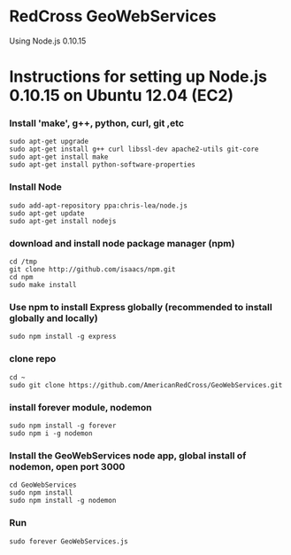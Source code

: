 RedCross GeoWebServices
============

Using Node.js 0.10.15

Instructions for setting up Node.js 0.10.15 on Ubuntu 12.04 (EC2)
=========================================================================	

### Install 'make', g++, python, curl, git ,etc
	sudo apt-get upgrade
	sudo apt-get install g++ curl libssl-dev apache2-utils git-core
	sudo apt-get install make
	sudo apt-get install python-software-properties

### Install Node
	sudo add-apt-repository ppa:chris-lea/node.js
	sudo apt-get update 
	sudo apt-get install nodejs

### download and install node package manager (npm)
	cd /tmp 
	git clone http://github.com/isaacs/npm.git 
	cd npm 
	sudo make install

### Use npm to install Express globally (recommended to install globally and locally)
	sudo npm install -g express

### clone repo
	cd ~
	sudo git clone https://github.com/AmericanRedCross/GeoWebServices.git

### install forever module, nodemon
	sudo npm install -g forever
	sudo npm i -g nodemon

### Install the GeoWebServices node app, global install of nodemon, open port 3000
	cd GeoWebServices
	sudo npm install
	sudo npm install -g nodemon

### Run
	sudo forever GeoWebServices.js







